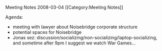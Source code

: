 Meeting Notes 2008-03-04 
 [[Category:Meeting Notes]]

Agenda:
* meeting with lawyer about Noisebridge corporate structure
* potential spaces for Noisebridge
* Jonas sez: discussion/socializing/non-socializing/laptop-socializing, and sometime after 9pm I suggest we watch War Games...